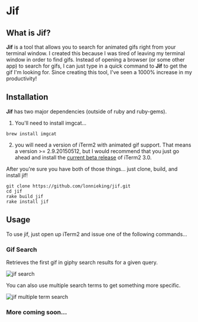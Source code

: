 # Jif

## What is Jif?
**Jif** is a tool that allows you to search for animated gifs right from your terminal window. I created this because I was tired of leaving my terminal window in order to find gifs. Instead of opening a browser (or some other app) to search for gifs, I can just type in a quick command to **Jif** to get the gif I'm looking for. Since creating this tool, I've seen a 1000% increase in my productivity!

## Installation
**Jif** has two major dependencies (outside of ruby and ruby-gems).

1) You'll need to install imgcat...
```
brew install imgcat
```
2) you will need a version of iTerm2 with animated gif support. That means a version >= 2.9.20150512, but I would recommend that you just go ahead and install the [current beta release](https://www.iterm2.com/version3.html
) of iTerm2 3.0.

After you're sure you have both of those things... just clone, build, and install jif!

```
git clone https://github.com/lonnieking/jif.git
cd jif
rake build jif
rake install jif
```

## Usage
To use jif, just open up iTerm2 and issue one of the following commands...

### Gif Search
Retrieves the first gif in giphy search results for a given query.

![jif search](http://i.giphy.com/3oEjI7IQFEU43Zpu3C.gif)

You can also use multiple search terms to get something more specific.

![jif multiple term search](https://i.giphy.com/3oEjHB6bNAsM63XAk0.gif)

### More coming soon...
